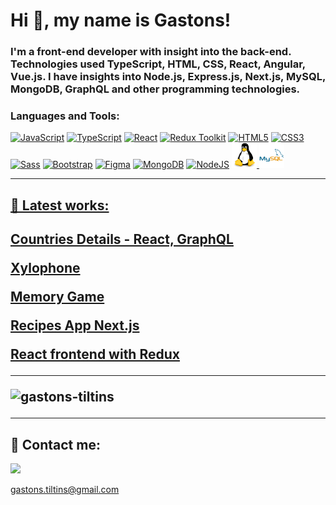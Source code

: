 <h1>Hi 👋, my name is Gastons!</h1>
<h3>I'm a front-end developer with insight into the back-end. Technologies used TypeScript, HTML, CSS, React, Angular, Vue.js. I have insights into Node.js, Express.js, Next.js, MySQL, MongoDB, GraphQL and other programming technologies. </h3>

<h3>Languages and Tools:</h3>
<a href="https://developer.mozilla.org/en-US/docs/Web/JavaScript" target="_blank" rel="noreferrer"><img src="https://raw.githubusercontent.com/danielcranney/readme-generator/main/public/icons/skills/javascript-colored.svg" width="36" height="36" alt="JavaScript" /></a>
<a href="https://www.typescriptlang.org/" target="_blank" rel="noreferrer"><img src="https://raw.githubusercontent.com/danielcranney/readme-generator/main/public/icons/skills/typescript-colored.svg" width="36" height="36" alt="TypeScript" /></a>
<a href="https://reactjs.org/" target="_blank" rel="noreferrer"><img src="https://raw.githubusercontent.com/danielcranney/readme-generator/main/public/icons/skills/react-colored.svg" width="36" height="36" alt="React" /></a>
<a href="https://redux-toolkit.js.org/introduction/getting-started" target="_blank" rel="noreferrer"><img src="https://cdn.worldvectorlogo.com/logos/redux.svg" width="36" height="36" alt="Redux Toolkit" /></a>
<a href="https://developer.mozilla.org/en-US/docs/Glossary/HTML5" target="_blank" rel="noreferrer"><img src="https://raw.githubusercontent.com/danielcranney/readme-generator/main/public/icons/skills/html5-colored.svg" width="36" height="36" alt="HTML5" /></a>
<a href="https://www.w3.org/TR/CSS/#css" target="_blank" rel="noreferrer"><img src="https://raw.githubusercontent.com/danielcranney/readme-generator/main/public/icons/skills/css3-colored.svg" width="36" height="36" alt="CSS3" /></a>
<a href="https://sass-lang.com/" target="_blank" rel="noreferrer"><img src="https://raw.githubusercontent.com/danielcranney/readme-generator/main/public/icons/skills/sass-colored.svg" width="36" height="36" alt="Sass" /></a>
<a href="https://getbootstrap.com/" target="_blank" rel="noreferrer"><img src="https://raw.githubusercontent.com/danielcranney/readme-generator/main/public/icons/skills/bootstrap-colored.svg" width="36" height="36" alt="Bootstrap" /></a>
<a href="https://www.figma.com/" target="_blank" rel="noreferrer"><img src="https://raw.githubusercontent.com/danielcranney/readme-generator/main/public/icons/skills/figma-colored.svg" width="36" height="36" alt="Figma" /></a>
<a href="https://www.mongodb.com/" target="_blank" rel="noreferrer"><img src="https://cdn.worldvectorlogo.com/logos/mongodb-icon-1.svg" width="36" height="36" alt="MongoDB" /></a>
<a href="https://nodejs.org/en/" target="_blank" rel="noreferrer"><img src="https://raw.githubusercontent.com/danielcranney/readme-generator/main/public/icons/skills/nodejs-colored.svg" width="36" height="36" alt="NodeJS" /></a>
<a href="https://ubuntu.com/" target="_blank" rel="noreferrer"> <img src="https://raw.githubusercontent.com/devicons/devicon/master/icons/linux/linux-original.svg" alt="linux" width="40" height="40"/> </a> 
<a href="https://www.mysql.com/" target="_blank" rel="noreferrer"> <img src="https://raw.githubusercontent.com/devicons/devicon/master/icons/mysql/mysql-original-wordmark.svg" alt="mysql" width="40" height="40"/> 

---

<h2>💼 Latest works:<h2/>

[Countries Details - React, GraphQL](https://kastad.nu/countries/)

[Xylophone](https://scintillating-churros-8b1190.netlify.app/)
 
[Memory Game](https://kastad.nu/memory-game/)

[Recipes App Next.js](https://github.com/gastons-tiltins/22MD_Next.js_recipes_GT)
 
[React frontend with Redux](https://github.com/gastons-tiltins/20.1MD_React_frontend_Redux_GT)
 
 ---

<p><img src="https://github-readme-stats.vercel.app/api/top-langs?username=gastons-tiltins&show_icons=true&locale=en&layout=compact" alt="gastons-tiltins" /></p>

---

<h2>📝 Contact me:</h2>
<p> <a href="https://www.linkedin.com/in/gastons-tiltins/" target="_blank" rel="noreferrer"><img src="https://cdn.worldvectorlogo.com/logos/linkedin-logo-2013-1.svg" height="32" /></a>
<br/>

[gastons.tiltins@gmail.com](mailto:gastons.tiltins@gmail.com)
</p>
